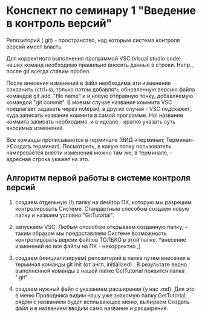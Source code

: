 # Конспект по семинару 1 "Введение в контроль версий"
Репозиторий (.git) - пространство, над которым система контроля версий имеет власть.

Для корректного выполнения программой VSC (visual studio code) наших команд необходимо правильно вносить данные в строки. Напр., после git всегда ставим пробел.

После внесения изменений в файл необходима эти изменения сохранить (ctrl+s), только потом добавлять обновленную версию файла командой git add .\"file name" и и новую отправную точку, добавляемую командой "git commit". В моемм случае название коммита VSC предлагает задавать через notepad, в других случая - VSC подскажет, куда записать название коммита в самой программе. Но! название коммита записать необходимо, и в идеале - кратко указать суть вносимых изменений. 

Все команды прописываются в терминале (ВИД->терминал; Терминал->Создать терминал). Посмотреть, в какую папку пользователь намеревается внести изменения можно там же, в терминале, - адресная строка укажет на это. 
## Алгоритм первой работы в системе контроля версий 
1. создаем отдельную (!) папку на desktop ПК, которую мы разрешим контролировать Системе.
 Стандартным способом создаем новую папку и назваем условно "GitTutorial". 
 2. запускаем VSC. Любым способом открываем созданную папку, - таким образом мы предоставляем Системе возможность контролировать версии файлов ТОЛЬКО в этой папке. *внесение изменений во все файлы на ПК - некорректно ;)

 3. создаем (инициализируем) репозиторий в папке путем внесения в терминал команды git init (от англ. initialized) . В результате верно выполненной команды в нашей папке GetTutorial появится папка ".git"

 4. создаем нужный файл с указанием расширения (у нас .md). Для это в меню Проводника видим нашу уже знакомую папку GetTutorial, рядом с названием будет всплывающее меню, выбираем Создать файл и в названием вводим само название и расширение.
